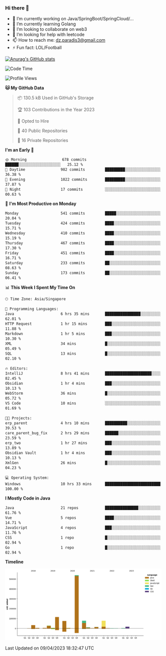 ### Hi there 👋

- 🔭 I’m currently working on Java/SpringBoot/SpringCloud/...
- 🌱 I’m currently learning Golang
- 👯 I’m looking to collaborate on web3
- 🤔 I’m looking for help with leetcode
- 📫 How to reach me: dz.paradis3@gmail.com
- ⚡ Fun fact: LOL/Football

[![Anurag's GitHub stats](https://github-readme-stats.vercel.app/api?username=xiumu2017&show_icons=true&theme=radical)](https://github.com/anuraghazra/github-readme-stats)

<!--
**xiumu2017/xiumu2017** is a ✨ _special_ ✨ repository because its `README.md` (this file) appears on your GitHub profile.

Here are some ideas to get you started:

- 🔭 I’m currently working on ...
- 🌱 I’m currently learning ...
- 👯 I’m looking to collaborate on ...
- 🤔 I’m looking for help with ...
- 💬 Ask me about ...
- 📫 How to reach me: ...
- 😄 Pronouns: ...
- ⚡ Fun fact: ...
-->

<!--START_SECTION:waka-->
![Code Time](http://img.shields.io/badge/Code%20Time-1%2C329%20hrs%2040%20mins-blue)

![Profile Views](http://img.shields.io/badge/Profile%20Views-0-blue)

**🐱 My GitHub Data** 

> 📦 130.5 kB Used in GitHub's Storage 
 > 
> 🏆 103 Contributions in the Year 2023
 > 
> 💼 Opted to Hire
 > 
> 📜 40 Public Repositories 
 > 
> 🔑 16 Private Repositories 
 > 
**I'm an Early 🐤** 

```text
🌞 Morning                678 commits         ██████░░░░░░░░░░░░░░░░░░░   25.12 % 
🌆 Daytime                982 commits         █████████░░░░░░░░░░░░░░░░   36.38 % 
🌃 Evening                1022 commits        █████████░░░░░░░░░░░░░░░░   37.87 % 
🌙 Night                  17 commits          ░░░░░░░░░░░░░░░░░░░░░░░░░   00.63 % 
```
📅 **I'm Most Productive on Monday** 

```text
Monday                   541 commits         █████░░░░░░░░░░░░░░░░░░░░   20.04 % 
Tuesday                  424 commits         ████░░░░░░░░░░░░░░░░░░░░░   15.71 % 
Wednesday                410 commits         ████░░░░░░░░░░░░░░░░░░░░░   15.19 % 
Thursday                 467 commits         ████░░░░░░░░░░░░░░░░░░░░░   17.30 % 
Friday                   451 commits         ████░░░░░░░░░░░░░░░░░░░░░   16.71 % 
Saturday                 233 commits         ██░░░░░░░░░░░░░░░░░░░░░░░   08.63 % 
Sunday                   173 commits         ██░░░░░░░░░░░░░░░░░░░░░░░   06.41 % 
```


📊 **This Week I Spent My Time On** 

```text
🕑︎ Time Zone: Asia/Singapore

💬 Programming Languages: 
Java                     6 hrs 35 mins       ████████████████░░░░░░░░░   62.01 % 
HTTP Request             1 hr 15 mins        ███░░░░░░░░░░░░░░░░░░░░░░   11.88 % 
Markdown                 1 hr 5 mins         ███░░░░░░░░░░░░░░░░░░░░░░   10.30 % 
XML                      34 mins             █░░░░░░░░░░░░░░░░░░░░░░░░   05.49 % 
SQL                      13 mins             █░░░░░░░░░░░░░░░░░░░░░░░░   02.10 % 

🔥 Editors: 
IntelliJ                 8 hrs 41 mins       █████████████████████░░░░   82.45 % 
Obsidian                 1 hr 4 mins         ███░░░░░░░░░░░░░░░░░░░░░░   10.13 % 
WebStorm                 36 mins             █░░░░░░░░░░░░░░░░░░░░░░░░   05.72 % 
VS Code                  10 mins             ░░░░░░░░░░░░░░░░░░░░░░░░░   01.69 % 

🐱‍💻 Projects: 
erp_parent               4 hrs 10 mins       ██████████░░░░░░░░░░░░░░░   39.53 % 
care_parent_bug_fix      2 hrs 29 mins       ██████░░░░░░░░░░░░░░░░░░░   23.59 % 
erp_two                  1 hr 27 mins        ███░░░░░░░░░░░░░░░░░░░░░░   13.89 % 
Obsidian Vault           1 hr 4 mins         ███░░░░░░░░░░░░░░░░░░░░░░   10.13 % 
XmlGen                   26 mins             █░░░░░░░░░░░░░░░░░░░░░░░░   04.23 % 

💻 Operating System: 
Windows                  10 hrs 33 mins      █████████████████████████   100.00 % 
```

**I Mostly Code in Java** 

```text
Java                     21 repos            ███████████████░░░░░░░░░░   61.76 % 
Vue                      5 repos             ████░░░░░░░░░░░░░░░░░░░░░   14.71 % 
JavaScript               4 repos             ███░░░░░░░░░░░░░░░░░░░░░░   11.76 % 
CSS                      1 repo              █░░░░░░░░░░░░░░░░░░░░░░░░   02.94 % 
Go                       1 repo              █░░░░░░░░░░░░░░░░░░░░░░░░   02.94 % 
```



**Timeline**

![Lines of Code chart](https://raw.githubusercontent.com/xiumu2017/xiumu2017/main/assets/bar_graph.png)


 Last Updated on 09/04/2023 18:32:47 UTC
<!--END_SECTION:waka-->
